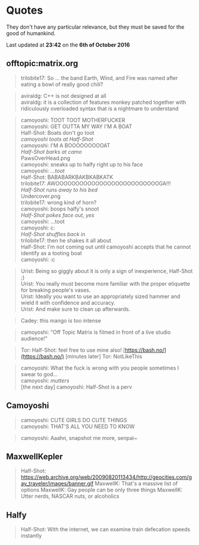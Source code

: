 # Quotes

They don't have any particular relevance, but they must be saved for the good of humankind.

Last updated at **23:42** on the **6th of October 2016**

## offtopic:matrix.org

> trilobite17: So ... the band Earth, Wind, and Fire was named after eating a bowl of really good chili?  

> aviraldg: C++ is not designed at all  
> aviraldg: it is a collection of features monkey patched together with ridiculously overloaded syntax that is a nightmare to understand  

> camoyoshi: TOOT TOOT MOTHERFUCKER  
> camoyoshi: GET OUTTA MY WAY I'M A BOAT  
> Half-Shot: Boats don't go toot  
> *camoyoshi toots at Half-Shot*  
> camoyoshi: I'M A BOOOOOOOOOAT  
> *Half-Shot barks at camo*  
> PawsOverHead.png  
> camoyoshi: sneaks up to halfy right up to his face  
> camoyoshi: *...toot*  
> Half-Shot: BABABARKBAKBKABKATK  
> trilobite17: AWOOOOOOOOOOOOOOOOOOOOOOOOOOGA!!!  
> *Half-Shot runs away to his bed*  
> Undercover.png  
> trilobite17: wrong kind of horn?  
> camoyoshi: boops halfy's snoot  
> *Half-Shot pokes face out, yes*  
> camoyoshi: ...toot  
> camoyoshi: c:  
> *Half-Shot shuffles back in*  
> trilobite17: then he shakes it all about  
> Half-Shot: I'm not coming out until camoyoshi accepts that he cannot identify as a tooting boat  
> camoyoshi: :c  

> Urist: Being so giggly about it is only a sign of inexperience, Half-Shot ;)  
> Urist: You really must become more familiar with the proper etiquette for breaking people's vases.  
> Urist: Ideally you want to use an appropriately sized hammer and wield it with confidence and accuracy.  
> Urist: And make sure to clean up afterwards.  

> Cadey: this mango is too intense

> camoyoshi: "Off Topic Matrix is filmed in front of a live studio audience!"

> Tor: Half-Shot: feel free to use mine also! [https://bash.no/](https://bash.no/)
> [minutes later] Tor: NotLikeThis

> camoyoshi: What the fuck is wrong with you people sometimes I swear to god...  
> camoyoshi: *mutters*  
> [the next day] camoyoshi: Half-Shot is a perv

## Camoyoshi

> camoyoshi: CUTE GIRLS DO CUTE THINGS  
> camoyoshi: THAT'S ALL YOU NEED TO KNOW

> camoyoshi: Aaahn, snapshot me more, senpai~

## MaxwellKepler

> Half-Shot: https://web.archive.org/web/20090820113434/http://geocities.com/gay_traveler/images/banner.gif
> MaxwellK: That's a massive list of options
> MaxwellK: Gay people can be only three things
> MaxwellK: Utter nerds, NASCAR nuts, or alcoholics

## Halfy

> Half-Shot: With the internet, we can examine train defecation speeds instantly
